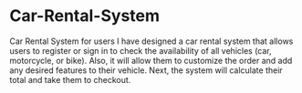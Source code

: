 # Car-Rental-System
Car Rental System for users
I have designed a car rental system that allows users to register or sign in to check the availability of all vehicles (car, motorcycle, or bike).
Also, it will allow them to customize the order and add any desired features to their vehicle. 
Next, the system will calculate their total and take them to checkout.
